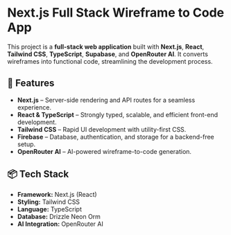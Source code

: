 # Next.js Full Stack Wireframe to Code App  

This project is a **full-stack web application** built with **Next.js**, **React**, **Tailwind CSS**, **TypeScript**, **Supabase**, and **OpenRouter AI**. It converts wireframes into functional code, streamlining the development process.  

## 🚀 Features  

- **Next.js** – Server-side rendering and API routes for a seamless experience.  
- **React & TypeScript** – Strongly typed, scalable, and efficient front-end development.  
- **Tailwind CSS** – Rapid UI development with utility-first CSS.  
- **Firebase** – Database, authentication, and storage for a backend-free setup.  
- **OpenRouter AI** – AI-powered wireframe-to-code generation.  

## 📦 Tech Stack  

- **Framework:** Next.js (React)  
- **Styling:** Tailwind CSS  
- **Language:** TypeScript  
- **Database:** Drizzle Neon Orm  
- **AI Integration:** OpenRouter AI  




